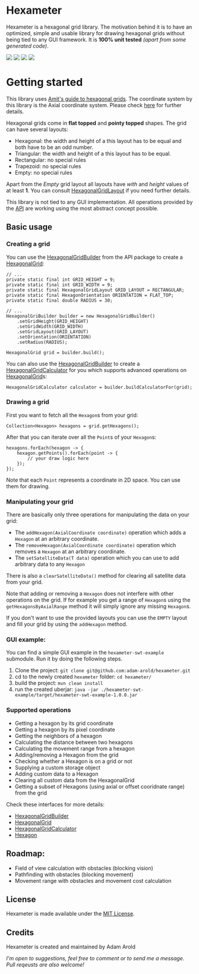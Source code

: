 # Hexameter

Hexameter is a hexagonal grid library. The motivation behind it is to have
an optimized, simple and usable library for drawing hexagonal grids without
being tied to any GUI framework.
It is **100% unit tested** *(apart from some generated code)*.

[![][travis img]][travis]
[![][maven img]][maven]
[![][codecov img]][codecov]
[![][license img]][license]

# Getting started

This library uses [Amit's guide to hexagonal grids](http://www.redblobgames.com/grids/hexagons/). The coordinate system
by this library is the Axial coordinate system. Please check [here](http://www.redblobgames.com/grids/hexagons/#coordinates) for
further details.

Hexagonal grids come in **flat topped** and **pointy topped** shapes. The grid can have several layouts:
 - Hexagonal: the width and height of a this layout has to be equal and both have to be an odd number.
 - Triangular: the width and height of a this layout has to be equal.
 - Rectangular: no special rules
 - Trapezoid: no special rules
 - Empty: no special rules

Apart from the *Empty* grid layout all layouts have *with* and *height* values of at least **1**. You can consult [HexagonalGridLayout](https://github.com/adam-arold/hexameter/blob/master/hexameter-core/src/main/java/org/codetome/hexameter/api/HexagonalGridLayout.java) if you need further details.

This library is not tied to any GUI implementation. All operations provided by the [API](https://github.com/adam-arold/hexameter/tree/master/hexameter-core/src/main/java/org/codetome/hexameter/api) are working using the most abstract concept possible.

## Basic usage

### Creating a grid

You can use the [HexagonalGridBuilder](https://github.com/adam-arold/hexameter/blob/master/hexameter-core/src/main/java/org/codetome/hexameter/api/HexagonalGridBuilder.java) from the API package to create a [HexagonalGrid](https://github.com/adam-arold/hexameter/blob/master/hexameter-core/src/main/java/org/codetome/hexameter/api/HexagonalGrid.java):

    // ...
    private static final int GRID_HEIGHT = 9;
    private static final int GRID_WIDTH = 9;
    private static final HexagonalGridLayout GRID_LAYOUT = RECTANGULAR;
    private static final HexagonOrientation ORIENTATION = FLAT_TOP;
    private static final double RADIUS = 30;

    // ...
    HexagonalGriBuilder builder = new HexagonalGridBuilder()
        .setGridHeight(GRID_HEIGHT)
        .setGridWidth(GRID_WIDTH)
        .setGridLayout(GRID_LAYOUT)
        .setOrientation(ORIENTATION)
        .setRadius(RADIUS);

    HexagonalGrid grid = builder.build();

You can also use the [HexagonalGridBuilder](https://github.com/adam-arold/hexameter/blob/master/hexameter-core/src/main/java/org/codetome/hexameter/api/HexagonalGridBuilder.java) to create a [HexagonalGridCalculator](https://github.com/adam-arold/hexameter/blob/master/hexameter-core/src/main/java/org/codetome/hexameter/api/HexagonalGridCalculator.java) for you which supports advanced operations
on [HexagonalGrid](https://github.com/adam-arold/hexameter/blob/master/hexameter-core/src/main/java/org/codetome/hexameter/api/HexagonalGrid.java)s:

    HexagonalGridCalculator calculator = builder.buildCalculatorFor(grid);

### Drawing a grid

First you want to fetch all the `Hexagon`s from your grid:

    Collection<Hexagon> hexagons = grid.getHexagons();

After that you can iterate over all the `Point`s of your `Hexagon`s:

    hexagons.forEach(hexagon -> {
		hexagon.getPoints().forEach(point -> {
			// your draw logic here
		});
	});

Note that each `Point` represents a coordinate in 2D space. You can use them for drawing.

### Manipulating your grid

There are basically only three operations for manipulating the data on your grid:
- The `addHexagon(AxialCoordinate coordinate)` operation which adds a `Hexagon` at an arbitrary coordinate.
- The `removeHexagon(AxialCoordinate coordinate)` operation which removes a `Hexagon` at an arbitrary coordinate.
- The `setSatelliteData(T data)` operation which you can use to add arbitrary data to any `Hexagon`

There is also a `clearSatelliteData()` method for clearing all satellite data from your grid.

Note that adding or removing a `Hexagon` does not interfere with other operations on the grid. If for example you
get a range of `Hexagon`s using the `getHexagonsByAxialRange` method it will simply ignore any missing `Hexagon`s.

If you don't want to use the provided layouts you can use the `EMPTY` layout and fill your grid by using the `addHexagon` method.

### GUI example:

You can find a simple GUI example in the `hexameter-swt-example` submodule. Run it by doing the following steps.

1. Clone the project: `git clone git@github.com:adam-arold/hexameter.git`
2. cd to the newly created `hexameter` folder: `cd hexameter/`
3. build the project: `mvn clean install`
4. run the created uberjar: `java -jar ./hexameter-swt-example/target/hexameter-swt-example-1.0.0.jar`


### Supported operations
 - Getting a hexagon by its grid coordinate
 - Getting a hexagon by its pixel coordinate
 - Getting the neighbors of a hexagon
 - Calculating the distance between two hexagons
 - Calculating the movement range from a hexagon
 - Adding/removing a Hexagon from the grid
 - Checking whether a Hexagon is on a grid or not
 - Supplying a custom storage object
 - Adding custom data to a Hexagon
 - Clearing all custom data from the HexagonalGrid
 - Getting a subset of Hexagons (using axial or offset cooridnate range) from the grid

Check these interfaces for more details:

- [HexagonalGridBuilder](https://github.com/adam-arold/hexameter/blob/master/hexameter-core/src/main/java/org/codetome/hexameter/api/HexagonalGridBuilder.java)
- [HexagonalGrid](https://github.com/adam-arold/hexameter/blob/master/hexameter-core/src/main/java/org/codetome/hexameter/api/HexagonalGrid.java)
- [HexagonalGridCalculator](https://github.com/adam-arold/hexameter/blob/master/hexameter-core/src/main/java/org/codetome/hexameter/api/HexagonalGridCalculator.java)
- [Hexagon](https://github.com/adam-arold/hexameter/blob/master/hexameter-core/src/main/java/org/codetome/hexameter/api/Hexagon.java)

## Roadmap:
 - Field of view calculation with obstacles (blocking vision)
 - Pathfinding with obstacles  (blocking movement)
 - Movement range with obstacles and movement cost calculation

## License
Hexameter is made available under the [MIT License](http://www.opensource.org/licenses/mit-license.php).

## Credits
Hexameter is created and maintained by Adam Arold

*I'm open to suggestions, feel free to comment or to send me a message.
Pull reqeusts are also welcome!*

[travis]:https://travis-ci.org/Hexworks/hexameter
[travis img]:https://api.travis-ci.org/Hexworks/hexameter.svg?branch=master

[maven]:http://search.maven.org/#search%7Cga%7C1%7Cg%3A%22org.codetome%22%20AND%20a%3A%22hexameter-core%22
[maven img]:https://maven-badges.herokuapp.com/maven-central/org.codetome/hexameter-core/badge.svg

[codecov img]:https://codecov.io/github/Hexworks/hexameter/coverage.svg?branch=master
[codecov]:https://codecov.io/github/Hexworks/hexameter?branch=master

[license]:https://github.com/Hexworks/hexameter/blob/master/LICENSE
[license img]:https://img.shields.io/badge/License-MIT-blue.svg
